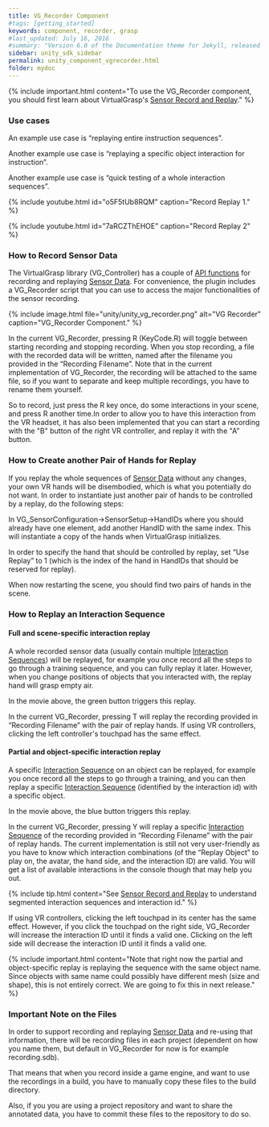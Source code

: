 ```yaml
---
title: VG_Recorder Component
#tags: [getting_started]
keywords: component, recorder, grasp
#last_updated: July 16, 2016
#summary: "Version 6.0 of the Documentation theme for Jekyll, released July 4, 2016, implements relative links so you can view the files offline or on any server without configuring urls and baseurls. Additionally, you can store pages in subdirectories. Templates for alerts and images are available."
sidebar: unity_sdk_sidebar
permalink: unity_component_vgrecorder.html
folder: mydoc
---
```



{% include important.html content="To use the VG_Recorder component, you should first learn about VirtualGrasp's  [Sensor Record and Replay](sensor_record_replay.html#sensor-record-replay)." %}


### Use cases

An example use case is “replaying entire instruction sequences”.

Another example use case is “replaying a specific object interaction for instruction”.

Another example use case is “quick testing of a whole interaction sequences”.

{% include youtube.html id="o5F5tUb8RQM" caption="Record Replay 1." %}

{% include youtube.html id="7aRCZThEHOE" caption="Record Replay 2" %}


### How to Record Sensor Data

The VirtualGrasp library (VG_Controller) has a couple of [API functions](VirtualGrasp_UnityAPI.html#setprocessbyrecordedframe) for recording and replaying 
<a href="#" data-toggle="tooltip" data-original-title="{{site.data.glossary.SensorData}}">Sensor Data</a>. 
For convenience, the plugin includes a VG_Recorder script that you can use to access the major functionalities of the sensor recording.

{% include image.html file="unity/unity_vg_recorder.png" alt="VG Recorder" caption="VG_Recorder Component." %}

In the current VG_Recorder, pressing R (KeyCode.R) will toggle between starting recording and stopping recording. 
When you stop recording, a file with the recorded data will be written, named after the filename you provided in the “Recording Filename”. 
Note that in the current implementation of VG_Recorder, the recording will be attached to the same file, so if you want to separate and keep multiple recordings, 
you have to rename them yourself.

So to record, just press the R key once, do some interactions in your scene, and press R another time.In order to allow you to have this interaction from the VR headset,
 it has also been implemented that you can start a recording with the "B" button of the right VR controller, and replay it with the "A" button.

### How to Create another Pair of Hands for Replay

If you replay the whole sequences of <a href="#" data-toggle="tooltip" data-original-title="{{site.data.glossary.SensorData}}">Sensor Data</a>
 without any changes, your own VR hands will be disembodied, which is what you potentially do not want. 
 In order to instantiate just another pair of hands to be controlled by a replay, do the following steps:

<!-- {% include image.html file="unity/unity_vg_recorder.png" alt="VG Recorder" caption="VG_Recorder Component." %} -->

In VG_SensorConfiguration→SensorSetup→HandIDs where you should already have one element, add another HandID with the same index. 
This will instantiate a copy of the hands when VirtualGrasp initializes.

In order to specify the hand that should be controlled by replay, set “Use Replay” to 1 (which is the index of the hand in HandIDs that should be reserved for replay).

When now restarting the scene, you should find two pairs of hands in the scene.

### How to Replay an Interaction Sequence

#### Full and scene-specific interaction replay
A whole recorded sensor data (usually contain multiple <a href="#" data-toggle="tooltip" data-original-title="{{site.data.glossary.InteractionSequence}}">Interaction Sequences</a>)
 will be replayed, for example you once record all the steps to go through a training sequence, and you can fully replay it later. 
However, when you change positions of objects that you interacted with, the replay hand will grasp empty air. 

In the movie above, the green button triggers this replay.

In the current VG_Recorder, pressing T will replay the recording provided in “Recording Filename” with the pair of replay hands. 
If using VR controllers, clicking the left controller's touchpad has the same effect.

#### Partial and object-specific interaction replay
A specific <a href="#" data-toggle="tooltip" data-original-title="{{site.data.glossary.InteractionSequence}}">Interaction Sequence</a>
 on an object can be replayed, for example you once record all the steps to go through a training, 
and you can then replay a specific <a href="#" data-toggle="tooltip" data-original-title="{{site.data.glossary.InteractionSequence}}">Interaction Sequence</a>
(identified by the interaction id) with a specific object. 

In the movie above, the blue button triggers this replay.

In the current VG_Recorder, pressing Y will replay a specific 
<a href="#" data-toggle="tooltip" data-original-title="{{site.data.glossary.InteractionSequence}}">Interaction Sequence</a>
of the recording provided in “Recording Filename” with the pair of replay hands. The current implementation is still not very user-friendly as you have to
know which interaction combinations (of the “Replay Object” to play on, the avatar, the hand side, and the interaction ID) are valid. 
You will get a list of available interactions in the console though that may help you out.
 
{% include tip.html content="See [Sensor Record and Replay](sensor_record_replay.html#background) to understand segmented interaction sequences and interaction id." %}

If using VR controllers, clicking the left touchpad in its center has the same effect. However, if you click the touchpad on the right side, 
VG_Recorder will increase the interaction ID until it finds a valid one. Clicking on the left side will decrease the interaction ID until it finds a valid one.

{% include important.html content="Note that right now the partial and object-specific replay is replaying the sequence with the same object name. 
Since objects with same name could possibly have different mesh (size and shape), this is not entirely correct. We are going to fix this in next release." %}


### Important Note on the Files

In order to support recording and replaying <a href="#" data-toggle="tooltip" data-original-title="{{site.data.glossary.SensorData}}">Sensor Data</a>
 and re-using that information, there will be recording files in each project 
(dependent on how you name them, but default in VG_Recorder for now is for example recording.sdb).

That means that when you record inside a game engine, and want to use the recordings in a build, you have to manually copy these files to the build directory.

Also, if you you are using a project repository and want to share the annotated data, you have to commit these files to the repository to do so.
